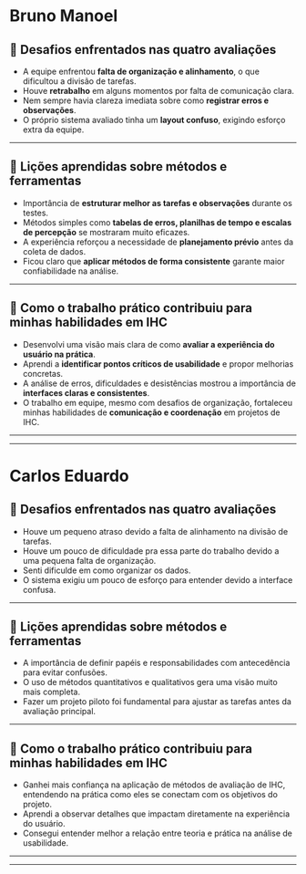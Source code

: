 # Bruno Manoel
## 🔹 Desafios enfrentados nas quatro avaliações
- A equipe enfrentou **falta de organização e alinhamento**, o que dificultou a divisão de tarefas.  
- Houve **retrabalho** em alguns momentos por falta de comunicação clara.  
- Nem sempre havia clareza imediata sobre como **registrar erros e observações**.  
- O próprio sistema avaliado tinha um **layout confuso**, exigindo esforço extra da equipe.  

---

## 🔹 Lições aprendidas sobre métodos e ferramentas
- Importância de **estruturar melhor as tarefas e observações** durante os testes.  
- Métodos simples como **tabelas de erros, planilhas de tempo e escalas de percepção** se mostraram muito eficazes.  
- A experiência reforçou a necessidade de **planejamento prévio** antes da coleta de dados.  
- Ficou claro que **aplicar métodos de forma consistente** garante maior confiabilidade na análise.  

---

## 🔹 Como o trabalho prático contribuiu para minhas habilidades em IHC
- Desenvolvi uma visão mais clara de como **avaliar a experiência do usuário na prática**.  
- Aprendi a **identificar pontos críticos de usabilidade** e propor melhorias concretas.  
- A análise de erros, dificuldades e desistências mostrou a importância de **interfaces claras e consistentes**.  
- O trabalho em equipe, mesmo com desafios de organização, fortaleceu minhas habilidades de **comunicação e coordenação** em projetos de IHC.  

---
---

# Carlos Eduardo
## 🔹 Desafios enfrentados nas quatro avaliações
- Houve um pequeno atraso devido a falta de alinhamento na divisão de tarefas.
- Houve um pouco de dificuldade pra essa parte do trabalho devido a uma pequena falta de organização.
- Senti dificulde em como organizar os dados.
- O sistema exigiu um pouco de esforço para entender devido a interface confusa.

---

## 🔹 Lições aprendidas sobre métodos e ferramentas
- A importância de definir papéis e responsabilidades com antecedência para evitar confusões.
- O uso de métodos quantitativos e qualitativos gera uma visão muito mais completa.
- Fazer um projeto piloto foi fundamental para ajustar as tarefas antes da avaliação principal.

---

## 🔹 Como o trabalho prático contribuiu para minhas habilidades em IHC
- Ganhei mais confiança na aplicação de métodos de avaliação de IHC, entendendo na prática como eles se conectam com os objetivos do projeto.
- Aprendi a observar detalhes que impactam diretamente na experiência do usuário.
- Consegui entender melhor a relação entre teoria e prática na análise de usabilidade.

---
---
